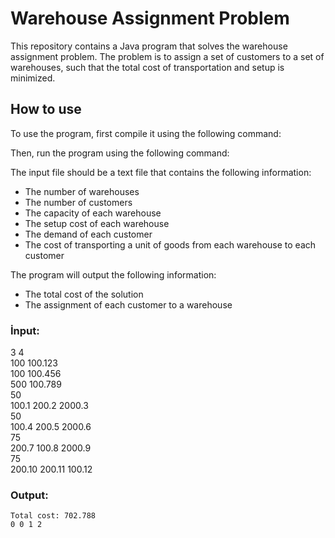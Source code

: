 
# Warehouse Assignment Problem

This repository contains a Java program that solves the warehouse assignment problem. The problem is to assign a set of customers to a set of warehouses, such that the total cost of transportation and setup is minimized.

## How to use

To use the program, first compile it using the following command:

Then, run the program using the following command:

The input file should be a text file that contains the following information:

* The number of warehouses
* The number of customers
* The capacity of each warehouse
* The setup cost of each warehouse
* The demand of each customer
* The cost of transporting a unit of goods from each warehouse to each customer

The program will output the following information:

* The total cost of the solution
* The assignment of each customer to a warehouse


 ### İnput:
 
  3 4  
100 100.123  
100 100.456  
500 100.789  
50  
100.1 200.2 2000.3  
50  
100.4 200.5 2000.6  
75  
200.7 100.8 2000.9  
75  
200.10 200.11 100.12




### Output:


    Total cost: 702.788
    0 0 1 2 



